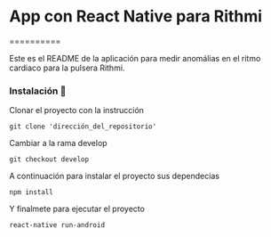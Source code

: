 # App con React Native para Rithmi
==========

Este es el README de la aplicación para medir anomálias en el ritmo cardiaco para la pulsera Rithmi.

### Instalación 🔧

Clonar el proyecto con la instrucción 
```
git clone 'dirección_del_repositorio'
```

Cambiar a la rama develop
```
git checkout develop
```

A continuación para instalar el proyecto sus dependecias 
```
npm install
```

Y finalmete para ejecutar el proyecto 
```
react-native run-android
```
